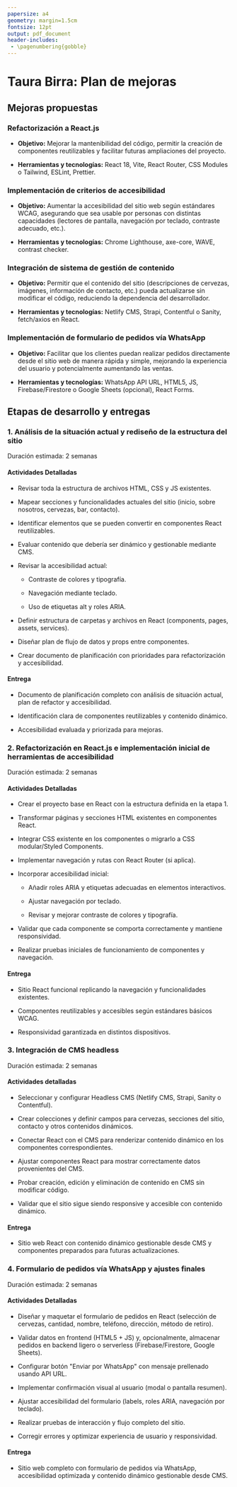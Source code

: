```yaml
---
papersize: a4
geometry: margin=1.5cm
fontsize: 12pt
output: pdf_document
header-includes:
 - \pagenumbering{gobble}
---
```


# Taura Birra: Plan de mejoras

## Mejoras propuestas

### Refactorización a React.js

* **Objetivo:** Mejorar la mantenibilidad del código, permitir la creación de componentes reutilizables y facilitar futuras ampliaciones del proyecto.

* **Herramientas y tecnologías:** React 18, Vite, React Router, CSS Modules o Tailwind, ESLint, Prettier.

### Implementación de criterios de accesibilidad

* **Objetivo:** Aumentar la accesibilidad del sitio web según estándares WCAG, asegurando que sea usable por personas con distintas capacidades (lectores de pantalla, navegación por teclado, contraste adecuado, etc.).

* **Herramientas y tecnologías:** Chrome Lighthouse, axe-core, WAVE, contrast checker.

### Integración de sistema de gestión de contenido

* **Objetivo:** Permitir que el contenido del sitio (descripciones de cervezas, imágenes, información de contacto, etc.) pueda actualizarse sin modificar el código, reduciendo la dependencia del desarrollador.

* **Herramientas y tecnologías:** Netlify CMS, Strapi, Contentful o Sanity, fetch/axios en React.

### Implementación de formulario de pedidos vía WhatsApp

* **Objetivo:** Facilitar que los clientes puedan realizar pedidos directamente desde el sitio web de manera rápida y simple, mejorando la experiencia del usuario y potencialmente aumentando las ventas.

* **Herramientas y tecnologías:** WhatsApp API URL, HTML5, JS, Firebase/Firestore o Google Sheets (opcional), React Forms.

## Etapas de desarrollo y entregas

### 1. Análisis de la situación actual y rediseño de la estructura del sitio

Duración estimada: 2 semanas

#### Actividades Detalladas

* Revisar toda la estructura de archivos HTML, CSS y JS existentes.

* Mapear secciones y funcionalidades actuales del sitio (inicio, sobre nosotros, cervezas, bar, contacto).

* Identificar elementos que se pueden convertir en componentes React reutilizables.

* Evaluar contenido que debería ser dinámico y gestionable mediante CMS.

* Revisar la accesibilidad actual:

    - Contraste de colores y tipografía.

    - Navegación mediante teclado.

    - Uso de etiquetas alt y roles ARIA.

* Definir estructura de carpetas y archivos en React (components, pages, assets, services).

* Diseñar plan de flujo de datos y props entre componentes.

* Crear documento de planificación con prioridades para refactorización y accesibilidad.

#### Entrega

* Documento de planificación completo con análisis de situación actual, plan de refactor y accesibilidad.

* Identificación clara de componentes reutilizables y contenido dinámico.

* Accesibilidad evaluada y priorizada para mejoras.

### 2. Refactorización en React.js e implementación inicial de herramientas de accesibilidad

Duración estimada: 2 semanas

#### Actividades Detalladas

* Crear el proyecto base en React con la estructura definida en la etapa 1.

* Transformar páginas y secciones HTML existentes en componentes React.

* Integrar CSS existente en los componentes o migrarlo a CSS modular/Styled Components.

* Implementar navegación y rutas con React Router (si aplica).

* Incorporar accesibilidad inicial:

    - Añadir roles ARIA y etiquetas adecuadas en elementos interactivos.

    - Ajustar navegación por teclado.

    - Revisar y mejorar contraste de colores y tipografía.

* Validar que cada componente se comporta correctamente y mantiene responsividad.

* Realizar pruebas iniciales de funcionamiento de componentes y navegación.

#### Entrega

* Sitio React funcional replicando la navegación y funcionalidades existentes.

* Componentes reutilizables y accesibles según estándares básicos WCAG.

* Responsividad garantizada en distintos dispositivos.

### 3. Integración de CMS headless

Duración estimada: 2 semanas

#### Actividades detalladas

* Seleccionar y configurar Headless CMS (Netlify CMS, Strapi, Sanity o Contentful).

* Crear colecciones y definir campos para cervezas, secciones del sitio, contacto y otros contenidos dinámicos.

* Conectar React con el CMS para renderizar contenido dinámico en los componentes correspondientes.

* Ajustar componentes React para mostrar correctamente datos provenientes del CMS.

* Probar creación, edición y eliminación de contenido en CMS sin modificar código.

* Validar que el sitio sigue siendo responsive y accesible con contenido dinámico.

#### Entrega

* Sitio web React con contenido dinámico gestionable desde CMS y componentes preparados para futuras actualizaciones.

### 4. Formulario de pedidos vía WhatsApp y ajustes finales

Duración estimada: 2 semanas

#### Actividades Detalladas

* Diseñar y maquetar el formulario de pedidos en React (selección de cervezas, cantidad, nombre, teléfono, dirección, método de retiro).

* Validar datos en frontend (HTML5 + JS) y, opcionalmente, almacenar pedidos en backend ligero o serverless (Firebase/Firestore, Google Sheets).

* Configurar botón "Enviar por WhatsApp" con mensaje prellenado usando API URL.

* Implementar confirmación visual al usuario (modal o pantalla resumen).

* Ajustar accesibilidad del formulario (labels, roles ARIA, navegación por teclado).

* Realizar pruebas de interacción y flujo completo del sitio.

* Corregir errores y optimizar experiencia de usuario y responsividad.

#### Entrega

* Sitio web completo con formulario de pedidos vía WhatsApp, accesibilidad optimizada y contenido dinámico gestionable desde CMS.